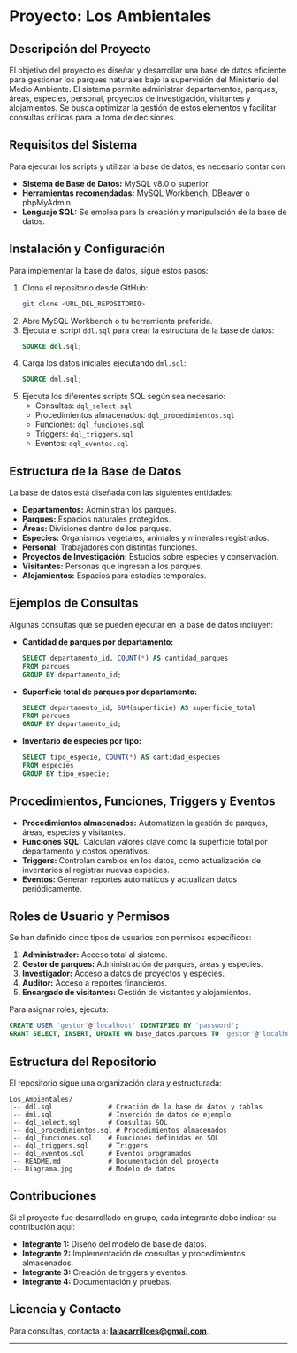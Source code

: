 # Proyecto: Los Ambientales

## Descripción del Proyecto
El objetivo del proyecto es diseñar y desarrollar una base de datos eficiente para gestionar los parques naturales bajo la supervisión del Ministerio del Medio Ambiente. El sistema permite administrar departamentos, parques, áreas, especies, personal, proyectos de investigación, visitantes y alojamientos. Se busca optimizar la gestión de estos elementos y facilitar consultas críticas para la toma de decisiones.

## Requisitos del Sistema
Para ejecutar los scripts y utilizar la base de datos, es necesario contar con:
- **Sistema de Base de Datos:** MySQL v8.0 o superior.
- **Herramientas recomendadas:** MySQL Workbench, DBeaver o phpMyAdmin.
- **Lenguaje SQL:** Se emplea para la creación y manipulación de la base de datos.

## Instalación y Configuración
Para implementar la base de datos, sigue estos pasos:
1. Clona el repositorio desde GitHub:
   ```bash
   git clone <URL_DEL_REPOSITORIO>
   ```
2. Abre MySQL Workbench o tu herramienta preferida.
3. Ejecuta el script `ddl.sql` para crear la estructura de la base de datos:
   ```sql
   SOURCE ddl.sql;
   ```
4. Carga los datos iniciales ejecutando `dml.sql`:
   ```sql
   SOURCE dml.sql;
   ```
5. Ejecuta los diferentes scripts SQL según sea necesario:
   - Consultas: `dql_select.sql`
   - Procedimientos almacenados: `dql_procedimientos.sql`
   - Funciones: `dql_funciones.sql`
   - Triggers: `dql_triggers.sql`
   - Eventos: `dql_eventos.sql`

## Estructura de la Base de Datos
La base de datos está diseñada con las siguientes entidades:
- **Departamentos:** Administran los parques.
- **Parques:** Espacios naturales protegidos.
- **Áreas:** Divisiones dentro de los parques.
- **Especies:** Organismos vegetales, animales y minerales registrados.
- **Personal:** Trabajadores con distintas funciones.
- **Proyectos de Investigación:** Estudios sobre especies y conservación.
- **Visitantes:** Personas que ingresan a los parques.
- **Alojamientos:** Espacios para estadías temporales.

## Ejemplos de Consultas
Algunas consultas que se pueden ejecutar en la base de datos incluyen:
- **Cantidad de parques por departamento:**
   ```sql
   SELECT departamento_id, COUNT(*) AS cantidad_parques
   FROM parques
   GROUP BY departamento_id;
   ```
- **Superficie total de parques por departamento:**
   ```sql
   SELECT departamento_id, SUM(superficie) AS superficie_total
   FROM parques
   GROUP BY departamento_id;
   ```
- **Inventario de especies por tipo:**
   ```sql
   SELECT tipo_especie, COUNT(*) AS cantidad_especies
   FROM especies
   GROUP BY tipo_especie;
   ```

## Procedimientos, Funciones, Triggers y Eventos
- **Procedimientos almacenados:** Automatizan la gestión de parques, áreas, especies y visitantes.
- **Funciones SQL:** Calculan valores clave como la superficie total por departamento y costos operativos.
- **Triggers:** Controlan cambios en los datos, como actualización de inventarios al registrar nuevas especies.
- **Eventos:** Generan reportes automáticos y actualizan datos periódicamente.

## Roles de Usuario y Permisos
Se han definido cinco tipos de usuarios con permisos específicos:
1. **Administrador:** Acceso total al sistema.
2. **Gestor de parques:** Administración de parques, áreas y especies.
3. **Investigador:** Acceso a datos de proyectos y especies.
4. **Auditor:** Acceso a reportes financieros.
5. **Encargado de visitantes:** Gestión de visitantes y alojamientos.

Para asignar roles, ejecuta:
```sql
CREATE USER 'gestor'@'localhost' IDENTIFIED BY 'password';
GRANT SELECT, INSERT, UPDATE ON base_datos.parques TO 'gestor'@'localhost';
```

## Estructura del Repositorio
El repositorio sigue una organización clara y estructurada:
```
Los_Ambientales/
│-- ddl.sql              # Creación de la base de datos y tablas
│-- dml.sql              # Inserción de datos de ejemplo
│-- dql_select.sql       # Consultas SQL
│-- dql_procedimientos.sql # Procedimientos almacenados
│-- dql_funciones.sql    # Funciones definidas en SQL
│-- dql_triggers.sql     # Triggers
│-- dql_eventos.sql      # Eventos programados
│-- README.md            # Documentación del proyecto
│-- Diagrama.jpg         # Modelo de datos
```

## Contribuciones
Si el proyecto fue desarrollado en grupo, cada integrante debe indicar su contribución aquí:
- **Integrante 1:** Diseño del modelo de base de datos.
- **Integrante 2:** Implementación de consultas y procedimientos almacenados.
- **Integrante 3:** Creación de triggers y eventos.
- **Integrante 4:** Documentación y pruebas.

## Licencia y Contacto
Para consultas, contacta a: **laiacarrilloes@gmail.com**.

---


